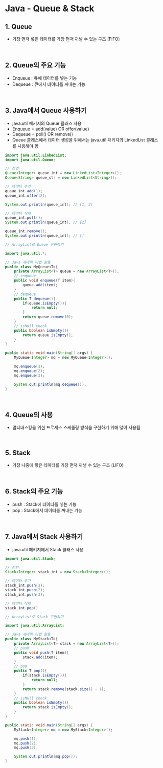 # Java - Queue & Stack

## 1. Queue
- 가장 먼저 넣은 데이터를 가장 먼저 꺼낼 수 있는 구조 (FIFO)

<br/>

## 2. Queue의 주요 기능
- Enqueue : 큐에 데이터를 넣는 기능
- Dequeue : 큐에서 데이터를 꺼내는 기능

<br/>

## 3. Java에서 Queue 사용하기
- java.util 패키지의 Queue 클래스 사용
- Enqueue = add(value) OR offer(value)
- Dequeue = poll() OR remove()
- Queue 클래스에서 데이터 생성을 위해서는 java.util 패키지의 LinkedList 클래스를 사용해야 함

```java
import java.util.LinkedList;
import java.util.Queue;

// 선언
Queue<Integer> queue_int = new LinkedList<Integer>();
Queue<String> queue_str = new LinkedList<String>();

// 데이터 추가
queue_int.add(1);
queue_int.offer(2);

System.out.println(queue_int); // [1, 2]

// 데이터 삭제
queue_int.poll();
System.out.println(queue_int); // [2]

queue_int.remove();
System.out.println(queue_int); // []
```

```java
// ArrayList로 Queue 구현하기

import java.util.*;

// Java 제네릭 타입 활용
public class MyQueue<T>{
    private ArrayList<T> queue = new ArrayList<T>();
    // enqueue
    public void enqueue(T item){
        queue.add(item);
    }
    // dequeue
    public T dequeue(){
        if(queue.isEmpty()){
            return null;
        }
        return queue.remove(0);
    }
    // isNull check
    public boolean isEmpty(){
        return queue.isEmpty();
    }
}

public static void main(String[] args) {
    MyQueue<Integer> mq = new MyQueue<Integer>();

    mq.enqueue(1);
    mq.enqueue(2);
    mq.enqueue(3);

    System.out.println(mq.dequeue());
} 
```

<br/>

## 4. Queue의 사용
- 멀티태스킹을 위한 프로세스 스케줄링 방식을 구현하기 위해 많이 사용됨

<br/>

## 5. Stack
- 가장 나중에 쌓은 데이터를 가장 먼저 꺼낼 수 있는 구조 (LIFO)

<br/>

## 6. Stack의 주요 기능
- push : Stack에 데이터를 넣는 기능
- pop : Stack에서 데이터를 꺼내는 기능

<br/>

## 7. Java에서 Stack 사용하기
- java.util 패키지에서 Stack 클래스 사용

```java
import java.util.Stack;

// 선언
Stack<Integer> stack_int = new Stack<Integer>();

// 데이터 추가
stack_int.push(1);
stack_int.push(2);
stack_int.push(3);

// 데이터 삭제
stack_int.pop()
```

```java
// ArrayList로 Stack 구현하기

import java.util.ArrayList;

// Java 제네릭 타입 활용
public class MyStack<T>{
    private ArrayList<T> stack = new ArrayList<T>();
    // push
    public void push(T item){
        stack.add(item);
    }
    // pop
    public T pop(){
        if(stack.isEmpty()){
            return null;
        }
        return stack.remove(stack.size() - 1);
    }
    // isNull check
    public boolean isEmpty(){
        return stack.isEmpty();
    }
}

public static void main(String[] args) {
    MyStack<Integer> mq = new MyStack<Integer>();

    mq.push(1);
    mq.push(2);
    mq.push(3);

    System.out.println(mq.pop());
} 
```